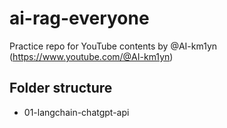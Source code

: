 # ai-rag-everyone

Practice repo for YouTube contents by @AI-km1yn (<https://www.youtube.com/@AI-km1yn>)

## Folder structure

- 01-langchain-chatgpt-api
